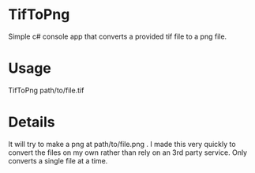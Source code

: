 # TifToPng
Simple c# console app that converts a provided tif file to a png file.

# Usage
TifToPng path/to/file.tif

# Details
It will try to make a png at path/to/file.png . I made this very quickly to convert the files on my own rather than rely on an 3rd party service. Only converts a single file at a time.

